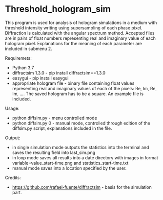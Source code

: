 # Threshold_hologram_sim
This program is used for analysis of hologram simulations in a medium with threshold intensity writing using supersampling of each phase pixel. Diffraction is calculated with the angular spectrum method. Accepted files are in pairs of float numbers representing real and imaginary value of each hologram pixel. Explanations for the meaning of each parameter are included in submenu 2.

Requiremets:
- Python 3.7
- diffractsim 1.3.0 - pip install diffractsim==1.3.0
- easygui - pip install easygui
- appropriate hologram file - binary file containing float values representing real and imaginary values of each of the pixels: Re, Im, Re, Im, .... The saved hologram has to be a square. An example file is included.

Usage:
- python diffsim.py - menu controlled mode
- python diffsim.py 0 - manual mode, controlled through edition of the diffsim.py script, explanations included in the file.

Output:
- in single simulation mode outputs the statistics into the terminal and saves the resulting field into last_sim.png
- in loop mode saves all results into a date directory with images in format variable=value_start-time.png and statistics_start-time.txt
- manual mode saves into a location specified by the user.

Credits:
- https://github.com/rafael-fuente/diffractsim - basis for the simulation part.
